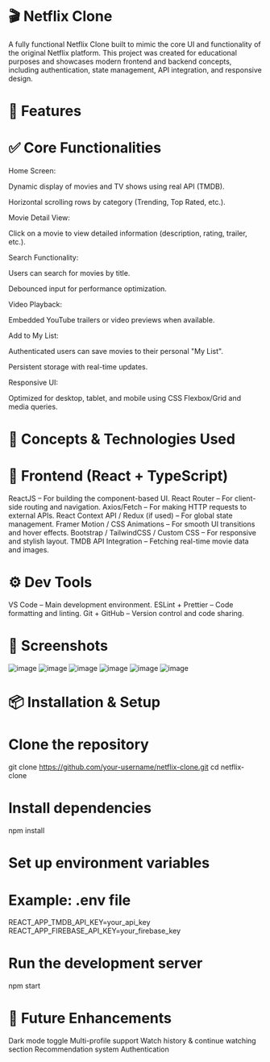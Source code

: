 

# 🎬 Netflix Clone

A fully functional Netflix Clone built to mimic the core UI and functionality of the original Netflix platform. This project was created for educational purposes and showcases modern frontend and backend concepts, including authentication, state management, API integration, and responsive design.

# 🚀 Features

# ✅ Core Functionalities

Home Screen:

Dynamic display of movies and TV shows using real API (TMDB).

Horizontal scrolling rows by category (Trending, Top Rated, etc.).

Movie Detail View:

Click on a movie to view detailed information (description, rating, trailer, etc.).

Search Functionality:

Users can search for movies by title.

Debounced input for performance optimization.

Video Playback:

Embedded YouTube trailers or video previews when available.

Add to My List:

Authenticated users can save movies to their personal "My List".

Persistent storage with real-time updates.

Responsive UI:

Optimized for desktop, tablet, and mobile using CSS Flexbox/Grid and media queries.

# 🧠 Concepts & Technologies Used
# 📱 Frontend (React + TypeScript)
ReactJS – For building the component-based UI.
React Router – For client-side routing and navigation.
Axios/Fetch – For making HTTP requests to external APIs.
React Context API / Redux (if used) – For global state management.
Framer Motion / CSS Animations – For smooth UI transitions and hover effects.
Bootstrap / TailwindCSS / Custom CSS – For responsive and stylish layout.
TMDB API Integration – Fetching real-time movie data and images.

# ⚙️ Dev Tools

VS Code – Main development environment.
ESLint + Prettier – Code formatting and linting.
Git + GitHub – Version control and code sharing.

# 📸 Screenshots

![image](https://github.com/user-attachments/assets/f7fac2a0-0eff-41a5-abd3-9d6f6e173e2d)
![image](https://github.com/user-attachments/assets/8d12a628-536a-4172-85f4-60bd6a2ed9cf)
![image](https://github.com/user-attachments/assets/53a3451a-c01a-4c4d-88d9-268608cb998a)
![image](https://github.com/user-attachments/assets/4a0b7d7a-d830-4c55-9ca4-6b471971dc5a)
![image](https://github.com/user-attachments/assets/6f3f703a-adf1-4163-a670-3f2a4ead96cc)
![image](https://github.com/user-attachments/assets/4fb7408e-aaa0-4b9d-b377-b17ef24588eb)





# 📦 Installation & Setup

# Clone the repository
git clone https://github.com/your-username/netflix-clone.git
cd netflix-clone

# Install dependencies
npm install

# Set up environment variables
# Example: .env file
REACT_APP_TMDB_API_KEY=your_api_key
REACT_APP_FIREBASE_API_KEY=your_firebase_key

# Run the development server
npm start

# 📝 Future Enhancements

Dark mode toggle
Multi-profile support
Watch history & continue watching section
Recommendation system
Authentication


